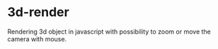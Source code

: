 # 3d-render

Rendering 3d object in javascript with possibility to zoom or move the camera with mouse.

